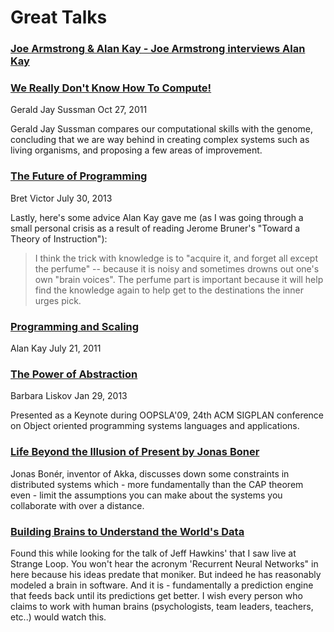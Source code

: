 # Great Talks

### [Joe Armstrong & Alan Kay - Joe Armstrong interviews Alan Kay](https://elixirforum.com/t/joe-armstrong-interviews-alan-kay/2565)

### [We Really Don't Know How To Compute!](https://www.infoq.com/presentations/We-Really-Dont-Know-How-To-Compute)

Gerald Jay Sussman
Oct 27, 2011

Gerald Jay Sussman compares our computational skills with the genome, concluding that we are way behind in creating complex systems such as living organisms, and proposing a few areas of improvement.

### [The Future of Programming](http://worrydream.com/#!/dbx)

Bret Victor
July 30, 2013

Lastly, here's some advice Alan Kay gave me (as I was going through a small personal crisis as a result of reading Jerome Bruner's "Toward a Theory of Instruction"):

> I think the trick with knowledge is to "acquire it, and forget all except the perfume" -- because it is noisy and sometimes drowns out one's own "brain voices". The perfume part is important because it will help find the knowledge again to help get to the destinations the inner urges pick.


### [Programming and Scaling](http://www.tele-task.de/archive/video/html5/14029/)

Alan Kay
July 21, 2011

### [The Power of Abstraction](https://www.youtube.com/watch?v=qAKrMdUycb8)

Barbara Liskov
Jan 29, 2013

Presented as a Keynote during OOPSLA'09, 24th ACM SIGPLAN conference on Object oriented programming systems languages and applications.

### [Life Beyond the Illusion of Present by Jonas Boner](https://www.youtube.com/watch?v=Nhz5jMXS8gE)

Jonas Bonér, inventor of Akka, discusses down some constraints in distributed systems which - more fundamentally than the CAP theorem even - limit the assumptions you can make about the systems you collaborate with over a distance.


### [Building Brains to Understand the World's Data](https://www.youtube.com/watch?v=4y43qwS8fl4)

Found this while looking for the talk of Jeff Hawkins' that I saw live at Strange Loop. You won't hear the acronym 'Recurrent Neural Networks" in here because his ideas predate that moniker. But indeed he has reasonably modeled a brain in software. And it is - fundamentally a prediction engine that feeds back until its predictions get better. I wish every person who claims to work with human brains (psychologists, team leaders, teachers, etc..) would watch this.


